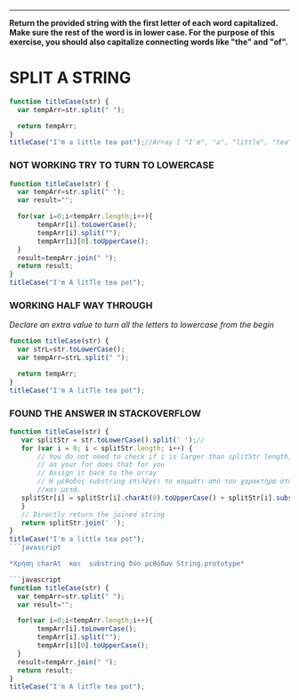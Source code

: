 --------------------------------------------------------------------------------
**Return the provided string with the first letter of each word capitalized.
Make sure the rest of the word is in lower case. For the purpose of this
exercise, you should also capitalize connecting words like "the" and "of".**

# SPLIT A STRING

```javascript
function titleCase(str) {
  var tempArr=str.split(" ");

  return tempArr;
}
titleCase("I'm a little tea pot");//Array [ "I'm", "a", "little", "tea", "pot" ]
```

### NOT WORKING TRY TO TURN TO LOWERCASE

```javascript
function titleCase(str) {
  var tempArr=str.split(" ");
  var result="";

  for(var i=0;i<tempArr.length;i++){
       tempArr[i].toLowerCase();
       tempArr[i].split("");
       tempArr[i][0].toUpperCase();
  }
  result=tempArr.join(" ");
  return result;
}
titleCase("I'm A litTle tea pot");
```

### WORKING HALF WAY THROUGH

*Declare an extra value to turn all the letters to lowercase from the begin*

```javascript
function titleCase(str) {
  var strL=str.toLowerCase();
  var tempArr=strL.split(" ");

  return tempArr;
}
titleCase("I'm A litTle tea pot");
```
### FOUND THE ANSWER IN STACKOVERFLOW

```javascript
function titleCase(str) {
   var splitStr = str.toLowerCase().split(' ');//
   for (var i = 0; i < splitStr.length; i++) {
       // You do not need to check if i is larger than splitStr length,
       // as your for does that for you
       // Assign it back to the array
       // Η μέθοδος substring επιλέγει το κομμάτι από τον χαρακτήρα στη θέση 1
       //και μετά.
   splitStr[i] = splitStr[i].charAt(0).toUpperCase() + splitStr[i].substring(1);
   }
   // Directly return the joined string
   return splitStr.join(' ');
}
titleCase("I'm a little tea pot");
```javascript

*Χρήση charAt  και  substring δύο μεθόδων String.prototype*

```javascript
function titleCase(str) {
  var tempArr=str.split(" ");
  var result="";

  for(var i=0;i<tempArr.length;i++){
       tempArr[i].toLowerCase();
       tempArr[i].split("");
       tempArr[i][0].toUpperCase();
  }
  result=tempArr.join(" ");
  return result;
}
titleCase("I'm A litTle tea pot");
```
